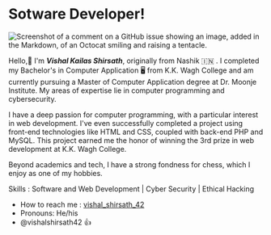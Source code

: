 # Sotware Developer!
![Screenshot of a comment on a GitHub issue showing an image, added in the Markdown, of an Octocat smiling and raising a tentacle.](https://myoctocat.com/assets/images/base-octocat.svg)

Hello,👋 I'm **_Vishal Kailas Shirsath_**, originally from Nashik 🇮🇳 . I completed my Bachelor's in Computer Application 🖥 from K.K. Wagh College and am currently pursuing a Master of Computer Application degree at Dr. Moonje Institute. My areas of expertise lie in computer programming and cybersecurity.

I have a deep passion for computer programming, with a particular interest in web development. I've even successfully completed a project using front-end technologies like HTML and CSS, coupled with back-end PHP and MySQL. This project earned me the honor of winning the 3rd prize in web development at K.K. Wagh College.

Beyond academics and tech, I have a strong fondness for chess, which I enjoy as one of my hobbies.

Skills : 
Software and Web Development | Cyber Security | Ethical Hacking

+ How to reach me : [vishal_shirsath_42](https://www.instagram.com/vishal_shirsath_42/)
+ Pronouns: He/his
+ @vishalshirsath42 :+1:
